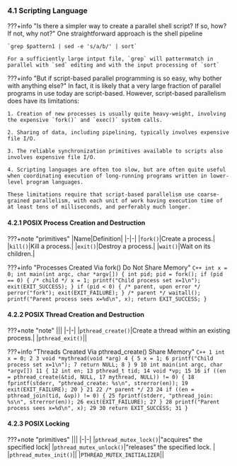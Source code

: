 ### 4.1 Scripting Language
???+info "Is there a simpler way to create a parallel shell script? If so, how? If not, why not?"
    One straightforward approach is the shell pipeline 

    `grep $pattern1 | sed -e 's/a/b/' | sort`

    For a sufficiently large intput file, `grep` will patternmatch in parallel with `sed` editing and with the input processing of `sort`

???+info "But if script-based parallel programming is so easy, why bother with anything else?"
    In fact, it is likely that a very large fraction of parallel programs in use today are script-based. However, script-based parallelism does have its limitations: 
    
    1. Creation of new processes is usually quite heavy-weight, involving the expensive `fork()` and `exec()` system calls. 

    2. Sharing of data, including pipelining, typically involves expensive file I/O. 

    3. The reliable synchronization primitives available to scripts also involves expensive file I/O. 

    4. Scripting languages are often too slow, but are often quite useful when coordinating execution of long-running programs written in lower-level program languages.

    These limitations require that script-based parallelism use coarse-grained parallelism, with each unit of work having execution time of at least tens of milliseconds, and perferably much longer. 
    




#### 4.2.1 POSIX Process Creation and Destruction

???+note "primitives"
    |Name|Definition|
    |-|-|
    |`fork()`|Create a process.|
    |`kill()`|Kill a process.|
    |`exit()`|Destroy a process.|
    |`wait()`|Wait on its children.|
    

???+info "Processes Created Via fork() Do Not Share Memory"
    ```C++
    int x = 0;
    int main(int argc, char *argv[])
    {
        int pid;
        pid = fork();
        if (pid == 0) { /* child */
            x = 1;
            printf("Child process set x=1\n");
            exit(EXIT_SUCCESS);
        }
        if (pid < 0) { /* parent, upon error */
            perror("fork");
            exit(EXIT_FAILURE);
        }
         /* parent */
         waitall();
         printf("Parent process sees x=%d\n", x);
         return EXIT_SUCCESS;
    }
    ```



#### 4.2.2 POSIX Thread Creation and Destruction

???+note "note"
    |||
    |-|-|
    |`pthread_create()`|Create a thread within an existing process.|
    |`pthread_exit()`||


???+info "Threads Created Via pthread_create() Share Memory"
    ```C++
    1 int x = 0;
    2
    3 void *mythread(void *arg)
    4 {
    5 x = 1;
    6 printf("Child process set x=1\n");
    7 return NULL;
    8 }
    9
    10 int main(int argc, char *argv[])
    11 {
    12 int en;
    13 pthread_t tid;
    14 void *vp;
    15
    16 if ((en = pthread_create(&tid, NULL,
    17 mythread, NULL)) != 0) {
    18 fprintf(stderr, "pthread_create: %s\n", strerror(en));
    19 exit(EXIT_FAILURE);
    20 }
    21
    22 /* parent */
    23
    24 if ((en = pthread_join(tid, &vp)) != 0) {
    25 fprintf(stderr, "pthread_join: %s\n", strerror(en));
    26 exit(EXIT_FAILURE);
    27 }
    28 printf("Parent process sees x=%d\n", x);
    29
    30 return EXIT_SUCCESS;
    31 }
    ```  

#### 4.2.3 POSIX Locking

???+note "primitives"
    |||
    |-|-|
    |`pthread_mutex_lock()`|"acquires" the specified lock|
    |`pthread_mutex_unlock()`|"releases” the specified lock. |
    |`pthread_mutex_init()`||
    |`PTHREAD_MUTEX_INITIALIZER`||



    